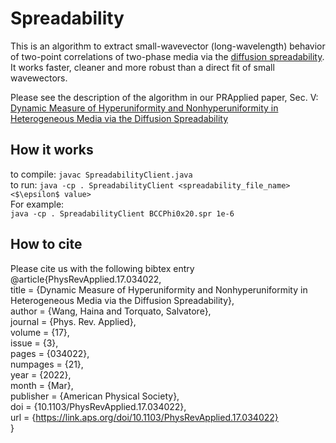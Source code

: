 # Spreadability
This is an algorithm to extract small-wavevector (long-wavelength) behavior of two-point correlations of two-phase media via the [diffusion spreadability](https://journals.aps.org/pre/abstract/10.1103/PhysRevE.104.054102). It works faster, cleaner and more robust than a direct fit of small wavewectors.

Please see the description of the algorithm in our PRApplied paper, Sec. V:
[Dynamic Measure of Hyperuniformity and Nonhyperuniformity in Heterogeneous Media via the Diffusion Spreadability](https://journals.aps.org/prapplied/abstract/10.1103/PhysRevApplied.17.034022)

## How it works
to compile: `javac SpreadabilityClient.java`  
to run: `java -cp . SpreadabilityClient <spreadability_file_name> <$\epsilon$ value>`  
For example:  
`java -cp . SpreadabilityClient BCCPhi0x20.spr 1e-6`  

## How to cite
Please cite us with the following bibtex entry  
@article{PhysRevApplied.17.034022,  
  title = {Dynamic Measure of Hyperuniformity and Nonhyperuniformity in Heterogeneous Media via the Diffusion Spreadability},  
  author = {Wang, Haina and Torquato, Salvatore},  
  journal = {Phys. Rev. Applied},  
  volume = {17},  
  issue = {3},  
  pages = {034022},  
  numpages = {21},  
  year = {2022},  
  month = {Mar},  
  publisher = {American Physical Society},  
  doi = {10.1103/PhysRevApplied.17.034022},  
  url = {https://link.aps.org/doi/10.1103/PhysRevApplied.17.034022}  
}  

